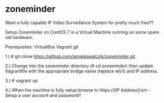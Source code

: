 # zoneminder
Want a fully capable IP Video Surveillance System for pretty much free??

Setup Zoneminder on CentOS 7 in a Virtual Machine running on some spare old hardware.  

Prerequisites: VirtualBox Vagrant git

1.) # git clone https://github.com/jamiekowalczik/zoneminder.git

2.) Change into the zoneminder directory (# cd zoneminder) then update Vagrantfile with the appropriate bridge name (replace wlo1) and IP address.

3.) # vagrant up

4.) When the machine is fully setup browse to https://[IP Address]/zm - Setup a user account and password!!

